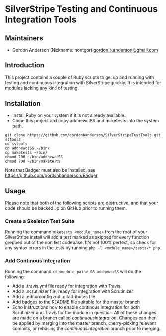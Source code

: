 # SilverStripe Testing and Continuous Integration Tools
## Maintainers

* Gordon Anderson (Nickname: nontgor)
	<gordon.b.anderson@gmail.com>

## Introduction

This project contains a couple of Ruby scripts to get up and running with testing
and continuous integration with SilverStripe quickly.  It is intended for
modules lacking any kind of testing.

## Installation
* Install Ruby on your system if it is not already available.
* Clone this project and copy addnewciSS and maketests into the system path.
 
```
git clone https://github.com/gordonbanderson/SilverStripeTestTools.git sstools
cd sstools
cp addnewciSS ~/bin/
cp maketests ~/bin/
chmod 700 ~/bin/addnewciSS
chmod 700 ~/bin/maketests
```

Note that Badger must also be installed, see
https://github.com/gordonbanderson/Badger

## Usage
Please note that both of the following scripts are destructive, and that your
code should be backed up on GitHub prior to running them.

### Create a Skeleton Test Suite
Running the command `maketests <module_name>` from the root of your SilverStripe
install will add a test marked as skipped for every function grepped out of the
non test codebase.  It's not 100% perfect, so check for any syntax errors in the
tests by running `php -l <module_name>/tests/*.php`

### Add Continous Integration
Running the command `cd <module_path> && addnewciSS` will do the following:
* Add a .travis.yml file ready for integration with Travis
* Add a .scrutinizer file, ready for integration with Scrutinizer
* Add a .editorconfig and .gitattributes file
* Add badges to the README file suitable for the master branch
* Echo instructions how to enable continous integration for both Scrutinizer and
Travis for the module in question.
All of these changes are made on a branch called _continuousintegration_.  Changes
can then be applied by merging into the master branch, cherry-picking relevant
commits, or rebasing the _continuousintegration_ branch prior to merging.